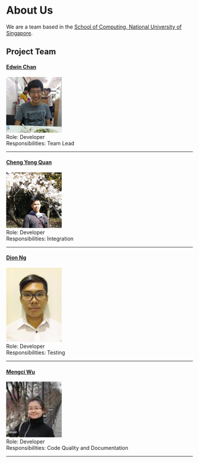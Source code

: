 # About Us

We are a team based in the [School of Computing, National University of Singapore](http://www.comp.nus.edu.sg).

## Project Team

#### [Edwin Chan](http://github.com/EdwinChanSingapore)<br>
<img src="images/EdwinChan.jpg" width="150"><br>
Role: Developer <br>
Responsibilities: Team Lead

-----

#### [Cheng Yong Quan](http://github.com/riveria94)
<img src="images/ChengYongQuan.jpg" width="150"><br>
Role: Developer <br>
Responsibilities: Integration

-----

#### [Dion Ng](http://github.com/dionngg)
<img src="images/DionNgWeiJie.jpg" width="150"><br>
Role: Developer <br>
Responsibilities: Testing

-----

#### [Mengci Wu](http://github.com/wmc0098)
<img src="images/MengciWu.jpg" width="150"><br>
Role: Developer <br>
Responsibilities: Code Quality and Documentation

-----
